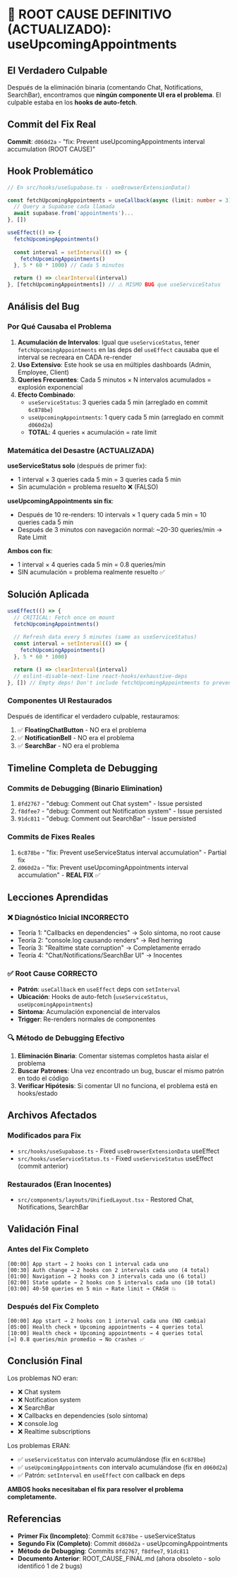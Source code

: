 # 🎯 ROOT CAUSE DEFINITIVO (ACTUALIZADO): useUpcomingAppointments

## El Verdadero Culpable

Después de la eliminación binaria (comentando Chat, Notifications, SearchBar), encontramos que **ningún componente UI era el problema**. El culpable estaba en los **hooks de auto-fetch**.

## Commit del Fix Real

**Commit**: `d060d2a` - "fix: Prevent useUpcomingAppointments interval accumulation (ROOT CAUSE)"

## Hook Problemático

```typescript
// En src/hooks/useSupabase.ts - useBrowserExtensionData()

const fetchUpcomingAppointments = useCallback(async (limit: number = 3) => {
  // Query a Supabase cada llamada
  await supabase.from('appointments')...
}, [])

useEffect(() => {
  fetchUpcomingAppointments()
  
  const interval = setInterval(() => {
    fetchUpcomingAppointments()
  }, 5 * 60 * 1000) // Cada 5 minutos

  return () => clearInterval(interval)
}, [fetchUpcomingAppointments]) // ⚠️ MISMO BUG que useServiceStatus
```

## Análisis del Bug

### Por Qué Causaba el Problema

1. **Acumulación de Intervalos**: Igual que `useServiceStatus`, tener `fetchUpcomingAppointments` en las deps del `useEffect` causaba que el interval se recreara en CADA re-render
2. **Uso Extensivo**: Este hook se usa en múltiples dashboards (Admin, Employee, Client)
3. **Queries Frecuentes**: Cada 5 minutos × N intervalos acumulados = explosión exponencial
4. **Efecto Combinado**: 
   - `useServiceStatus`: 3 queries cada 5 min (arreglado en commit `6c878be`)
   - `useUpcomingAppointments`: 1 query cada 5 min (arreglado en commit `d060d2a`)
   - **TOTAL**: 4 queries × acumulación = rate limit

### Matemática del Desastre (ACTUALIZADA)

**useServiceStatus solo** (después de primer fix):
- 1 interval × 3 queries cada 5 min = 3 queries cada 5 min
- Sin acumulación = problema resuelto ❌ (FALSO)

**useUpcomingAppointments sin fix**:
- Después de 10 re-renders: 10 intervals × 1 query cada 5 min = 10 queries cada 5 min
- Después de 3 minutos con navegación normal: ~20-30 queries/min → Rate Limit

**Ambos con fix**:
- 1 interval × 4 queries cada 5 min = 0.8 queries/min
- SIN acumulación = problema realmente resuelto ✅

## Solución Aplicada

```typescript
useEffect(() => {
  // CRITICAL: Fetch once on mount
  fetchUpcomingAppointments()
  
  // Refresh data every 5 minutes (same as useServiceStatus)
  const interval = setInterval(() => {
    fetchUpcomingAppointments()
  }, 5 * 60 * 1000)

  return () => clearInterval(interval)
  // eslint-disable-next-line react-hooks/exhaustive-deps
}, []) // Empty deps! Don't include fetchUpcomingAppointments to prevent infinite loop
```

### Componentes UI Restaurados

Después de identificar el verdadero culpable, restauramos:
1. ✅ **FloatingChatButton** - NO era el problema
2. ✅ **NotificationBell** - NO era el problema  
3. ✅ **SearchBar** - NO era el problema

## Timeline Completa de Debugging

### Commits de Debugging (Binario Elimination)
1. `8fd2767` - "debug: Comment out Chat system" - Issue persisted
2. `f8dfee7` - "debug: Comment out Notification system" - Issue persisted
3. `91dc811` - "debug: Comment out SearchBar" - Issue persisted

### Commits de Fixes Reales
1. `6c878be` - "fix: Prevent useServiceStatus interval accumulation" - Partial fix
2. `d060d2a` - "fix: Prevent useUpcomingAppointments interval accumulation" - **REAL FIX** ✅

## Lecciones Aprendidas

### ❌ Diagnóstico Inicial INCORRECTO
- Teoría 1: "Callbacks en dependencies" → Solo síntoma, no root cause
- Teoría 2: "console.log causando renders" → Red herring
- Teoría 3: "Realtime state corruption" → Completamente errado
- Teoría 4: "Chat/Notifications/SearchBar UI" → Inocentes

### ✅ Root Cause CORRECTO
- **Patrón**: `useCallback` en `useEffect` deps con `setInterval`
- **Ubicación**: Hooks de auto-fetch (`useServiceStatus`, `useUpcomingAppointments`)
- **Síntoma**: Acumulación exponencial de intervalos
- **Trigger**: Re-renders normales de componentes

### 🔍 Método de Debugging Efectivo
1. **Eliminación Binaria**: Comentar sistemas completos hasta aislar el problema
2. **Buscar Patrones**: Una vez encontrado un bug, buscar el mismo patrón en todo el código
3. **Verificar Hipótesis**: Si comentar UI no funciona, el problema está en hooks/estado

## Archivos Afectados

### Modificados para Fix
- `src/hooks/useSupabase.ts` - Fixed `useBrowserExtensionData` useEffect
- `src/hooks/useServiceStatus.ts` - Fixed `useServiceStatus` useEffect (commit anterior)

### Restaurados (Eran Inocentes)
- `src/components/layouts/UnifiedLayout.tsx` - Restored Chat, Notifications, SearchBar

## Validación Final

### Antes del Fix Completo
```
[00:00] App start → 2 hooks con 1 interval cada uno
[00:30] Auth change → 2 hooks con 2 intervals cada uno (4 total)
[01:00] Navigation → 2 hooks con 3 intervals cada uno (6 total)
[02:00] State update → 2 hooks con 5 intervals cada uno (10 total)
[03:00] 40-50 queries en 5 min → Rate limit → CRASH 💥
```

### Después del Fix Completo
```
[00:00] App start → 2 hooks con 1 interval cada uno (NO cambia)
[05:00] Health check + Upcoming appointments → 4 queries total
[10:00] Health check + Upcoming appointments → 4 queries total
[∞] 0.8 queries/min promedio → No crashes ✅
```

## Conclusión Final

Los problemas NO eran:
- ❌ Chat system
- ❌ Notification system
- ❌ SearchBar
- ❌ Callbacks en dependencies (solo síntoma)
- ❌ console.log
- ❌ Realtime subscriptions

Los problemas ERAN:
- ✅ `useServiceStatus` con intervalo acumulándose (fix en `6c878be`)
- ✅ `useUpcomingAppointments` con intervalo acumulándose (fix en `d060d2a`)
- ✅ Patrón: `setInterval` en `useEffect` con callback en deps

**AMBOS hooks necesitaban el fix para resolver el problema completamente.**

## Referencias

- **Primer Fix (Incompleto)**: Commit `6c878be` - useServiceStatus
- **Segundo Fix (Completo)**: Commit `d060d2a` - useUpcomingAppointments
- **Método de Debugging**: Commits `8fd2767`, `f8dfee7`, `91dc811`
- **Documento Anterior**: ROOT_CAUSE_FINAL.md (ahora obsoleto - solo identificó 1 de 2 bugs)
